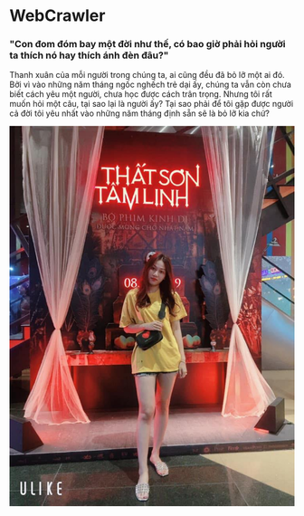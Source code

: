 # WebCrawler



### "Con đom đóm bay một đời như thế, có bao giờ phải hỏi người ta thích nó hay thích ánh đèn đâu?"

Thanh xuân của mỗi người trong chúng ta, ai cũng đều đã bỏ lỡ một ai đó. 
Bởi vì vào những năm tháng ngốc nghếch trẻ dại ấy, chúng ta vẫn còn chưa biết cách yêu một người, chưa học được cách trân trọng.
Nhưng tôi rất muốn hỏi một câu, tại sao lại là người ấy?
Tại sao phải để tôi gặp được người cả đời tôi yêu nhất vào những năm tháng định sẵn sẽ là bỏ lỡ kia chứ?


<img src="quoclv/nganle.jpg" >
